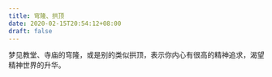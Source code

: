 ```yaml
---
title: 穹隆、拱顶
date: 2020-02-15T20:54:12+08:00
draft: false
---
```


梦见教堂、寺庙的穹隆，或是别的类似拱顶，表示你内心有很高的精神追求，渴望精神世界的升华。<br>
